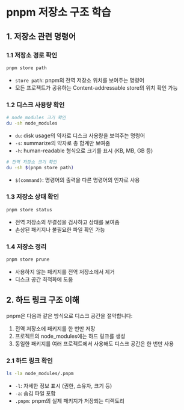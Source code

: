# pnpm 저장소 구조 학습

## 1. 저장소 관련 명령어

### 1.1 저장소 경로 확인

```bash
pnpm store path
```

- `store path`: pnpm의 전역 저장소 위치를 보여주는 명령어
- 모든 프로젝트가 공유하는 Content-addressable store의 위치 확인 가능

### 1.2 디스크 사용량 확인

```bash
# node_modules 크기 확인
du -sh node_modules
```

- `du`: disk usage의 약자로 디스크 사용량을 보여주는 명령어
- `-s`: summarize의 약자로 총 합계만 보여줌
- `-h`: human-readable 형식으로 크기를 표시 (KB, MB, GB 등)

```bash
# 전역 저장소 크기 확인
du -sh $(pnpm store path)
```

- `$(command)`: 명령어의 출력을 다른 명령어의 인자로 사용

### 1.3 저장소 상태 확인

```bash
pnpm store status
```

- 전역 저장소의 무결성을 검사하고 상태를 보여줌
- 손상된 패키지나 불필요한 파일 확인 가능

### 1.4 저장소 정리

```bash
pnpm store prune
```

- 사용하지 않는 패키지를 전역 저장소에서 제거
- 디스크 공간 최적화에 도움

## 2. 하드 링크 구조 이해

pnpm은 다음과 같은 방식으로 디스크 공간을 절약합니다:

1. 전역 저장소에 패키지를 한 번만 저장
2. 프로젝트의 node_modules에는 하드 링크를 생성
3. 동일한 패키지를 여러 프로젝트에서 사용해도 디스크 공간은 한 번만 사용

### 2.1 하드 링크 확인

```bash
ls -la node_modules/.pnpm
```

- `-l`: 자세한 정보 표시 (권한, 소유자, 크기 등)
- `-a`: 숨김 파일 포함
- `.pnpm`: pnpm의 실제 패키지가 저장되는 디렉토리
